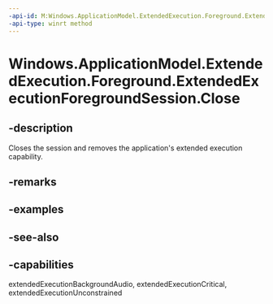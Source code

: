 ```yaml
---
-api-id: M:Windows.ApplicationModel.ExtendedExecution.Foreground.ExtendedExecutionForegroundSession.Close
-api-type: winrt method
---
```


<!-- Method syntax
public void Close()
-->

# Windows.ApplicationModel.ExtendedExecution.Foreground.ExtendedExecutionForegroundSession.Close

## -description
Closes the session and removes the application's extended execution capability.

## -remarks

## -examples

## -see-also


## -capabilities
extendedExecutionBackgroundAudio, extendedExecutionCritical, extendedExecutionUnconstrained